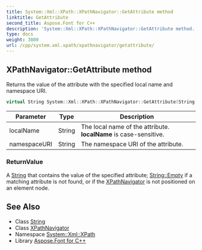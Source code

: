 ```yaml
---
title: System::Xml::XPath::XPathNavigator::GetAttribute method
linktitle: GetAttribute
second_title: Aspose.Font for C++
description: 'System::Xml::XPath::XPathNavigator::GetAttribute method. Returns the value of the attribute with the specified local name and namespace URI in C++.'
type: docs
weight: 3800
url: /cpp/system.xml.xpath/xpathnavigator/getattribute/
---
```

## XPathNavigator::GetAttribute method


Returns the value of the attribute with the specified local name and namespace URI.

```cpp
virtual String System::Xml::XPath::XPathNavigator::GetAttribute(String localName, String namespaceURI)
```


| Parameter | Type | Description |
| --- | --- | --- |
| localName | String | The local name of the attribute. **localName** is case-sensitive. |
| namespaceURI | String | The namespace URI of the attribute. |

### ReturnValue

A [String](../../../system/string/) that contains the value of the specified attribute; [String::Empty](../../../system/string/empty/) if a matching attribute is not found, or if the [XPathNavigator](../) is not positioned on an element node.

## See Also

* Class [String](../../../system/string/)
* Class [XPathNavigator](../)
* Namespace [System::Xml::XPath](../../)
* Library [Aspose.Font for C++](../../../)
